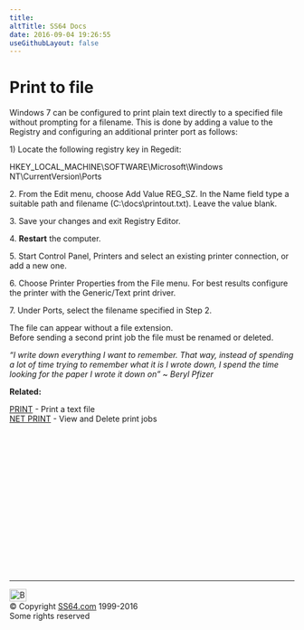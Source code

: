 ```yaml
---
title:
altTitle: SS64 Docs
date: 2016-09-04 19:26:55
useGithubLayout: false
---
```

<!-- #BeginLibraryItem "/Library/head_nt.lbi" --><!-- #EndLibraryItem --><h1>Print to file </h1> 
<p> Windows 7 can be configured to print plain text directly to a specified file without prompting for a filename. This is done by adding a value to the Registry and configuring an additional printer port as follows:</p>
<p>1) Locate the following registry key in Regedit:</p>
<p class="code">HKEY_LOCAL_MACHINE\SOFTWARE\Microsoft\Windows NT\CurrentVersion\Ports</p>
<p>2. From the Edit menu, choose Add Value REG_SZ. In the  Name field type a suitable  path and filename (<span class="code">C:\docs\printout.txt</span>). Leave the value blank.</p>
<p>3. Save your changes and exit Registry Editor.</p>
<p>4. <b>Restart</b> the computer.</p>
<p>5. Start Control Panel, Printers and select an existing printer connection, or add a new one.</p>
<p>6. Choose Printer Properties from the  File menu. For best results configure the printer with the <span class="code">Generic/Text</span> print driver.</p>
<p>7. Under Ports, select the filename  specified in Step 2.</p>
<p>The file can appear without a file extension.<br>
Before sending a second print job the file must be renamed or deleted.</p>
<p class="quote"><i>“I write down everything I want to remember. That way, instead of spending a lot of time trying to remember what it is I wrote down, I spend the time looking for the paper I wrote it down on” ~ Beryl Pfizer</i></p>
<p><b>Related:</b></p>
<p><a href="print.html">PRINT</a> - Print a text file<br>
<a href="net_share.html">NET PRINT</a> - View and Delete print jobs</p><!-- #BeginLibraryItem "/Library/foot_nt.lbi" --><p>
<!-- windows300 -->
<ins class="adsbygoogle" style="display:inline-block;width:300px;height:250px" data-ad-client="ca-pub-6140977852749469" data-ad-slot="7649547908"></ins>
<script>
(adsbygoogle = window.adsbygoogle || []).push({});
</script></p>
<hr>
<div id="bl" class="footer"><a href="print-to-file.html#"><img src="../images/top.png" width="30" height="22" alt="Back to the Top"></a></div>
<div id="br" class="footer, tagline">© Copyright <a href="http://ss64.com/">SS64.com</a> 1999-2016<br>
Some rights reserved</div><!-- #EndLibraryItem -->

